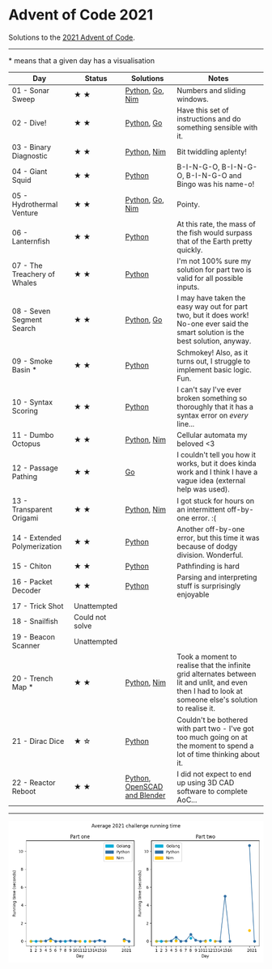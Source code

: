 # Advent of Code 2021

Solutions to the [2021 Advent of Code](https://adventofcode.com/2021).

---

\* means that a given day has a visualisation

<!-- ★ ☆ -->

<!-- PARSE START -->

| Day                                 | Status             | Solutions                                                                                               | Notes                                                                                                                                                   |
| ----------------------------------- | ------------------ | ------------------------------------------------------------------------------------------------------- | ------------------------------------------------------------------------------------------------------------------------------------------------------- |
| 01 - Sonar Sweep                    | ★ ★                | [Python](01-sonarSweep/py), [Go](01-sonarSweep/go), [Nim](01-sonarSweep/nim)                            | Numbers and sliding windows.                                                                                                                            |
| 02 - Dive!                          | ★ ★                | [Python](02-dive/py), [Go](02-dive/go)                                                                  | Have this set of instructions and do something sensible with it.                                                                                        |
| 03 - Binary Diagnostic              | ★ ★                | [Python](03-binaryDiagnostic/py), [Nim](03-binaryDiagnostic/nim)                                        | Bit twiddling aplenty!                                                                                                                                  |
| 04 - Giant Squid                    | ★ ★                | [Python](04-giantSquid/py)                                                                              | B-I-N-G-O, B-I-N-G-O, B-I-N-G-O and Bingo was his name-o!                                                                                               |
| 05 - Hydrothermal Venture           | ★ ★                | [Python](05-hydrothermalVenture/py), [Go](05-hydrothermalVenture/go), [Nim](05-hydrothermalVenture/nim) | Pointy.                                                                                                                                                 |
| 06 - Lanternfish                    | ★ ★                | [Python](06-lanternfish/py)                                                                             | At this rate, the mass of the fish would surpass that of the Earth pretty quickly.                                                                      |
| 07 - The Treachery of Whales        | ★ ★                | [Python](07-theTreacheryOfWhales/py)                                                                    | I'm not 100% sure my solution for part two is valid for all possible inputs.                                                                            |
| 08 - Seven Segment Search           | ★ ★                | [Python](08-sevenSegmentSearch/py), [Go](08-sevenSegmentSearch)                                         | I may have taken the easy way out for part two, but it does work! No-one ever said the smart solution is the best solution, anyway.                     |
| 09 - Smoke Basin \*                 | ★ ★                | [Python](09-smokeBasin/py)                                                                              | Schmokey! Also, as it turns out, I struggle to implement basic logic. Fun.                                                                              |
| 10 - Syntax Scoring                 | ★ ★                | [Python](10-syntaxScoring/py)                                                                           | I can't say I've ever broken something so thoroughly that it has a syntax error on *every* line...                                                      |
| 11 - Dumbo Octopus                  | ★ ★                | [Python](11-dumboOctopus/py), [Nim](11-dumboOctopus/nim)                                                | Cellular automata my beloved <3                                                                                                                         |
| 12 - Passage Pathing                | ★ ★                | [Go](12-passagePathing/go)                                                                              | I couldn't tell you how it works, but it does kinda work and I think I have a vague idea (external help was used).                                      |
| 13 - Transparent Origami            | ★ ★                | [Python](13-transparentOrigami/py), [Nim](13-transparentOrigami/nim)                                    | I got stuck for hours on an intermittent off-by-one error. :(                                                                                           |
| 14 - Extended Polymerization        | ★ ★                | [Python](14-extendedPolymerization/py)                                                                  | Another off-by-one error, but this time it was because of dodgy division. Wonderful.                                                                    |
| 15 - Chiton                         | ★ ★                | [Python](15-chiton/py)                                                                                  | Pathfinding is hard                                                                                                                                     |
| 16 - Packet Decoder                 | ★ ★                | [Python](16-packetDecoder/py)                                                                           | Parsing and interpreting stuff is surprisingly enjoyable                                                                                                |
| 17 - Trick Shot                     | Unattempted        |                                                                                                         |                                                                                                                                                         |
| 18 - Snailfish                      | Could not solve    |                                                                                                         |                                                                                                                                                         |
| 19 - Beacon Scanner                 | Unattempted        |                                                                                                         |                                                                                                                                                         |
| 20 - Trench Map \*                  | ★ ★                | [Python](20-trenchMap/py), [Nim](20-trenchMap/nim)                                                      | Took a moment to realise that the infinite grid alternates between lit and unlit, and even then I had to look at someone else's solution to realise it. |
| 21 - Dirac Dice                     | ★ ☆                | [Python](21-diracDice/py)                                                                               | Couldn't be bothered with part two - I've got too much going on at the moment to spend a lot of time thinking about it.                                 |
| 22 - Reactor Reboot                 | ★ ★                | [Python, OpenSCAD and Blender](22-reactorReboot/)                                                       | I did not expect to end up using 3D CAD software to complete AoC...                                                                                     |

<!-- PARSE END -->

---

![Running times](running-times.png)
